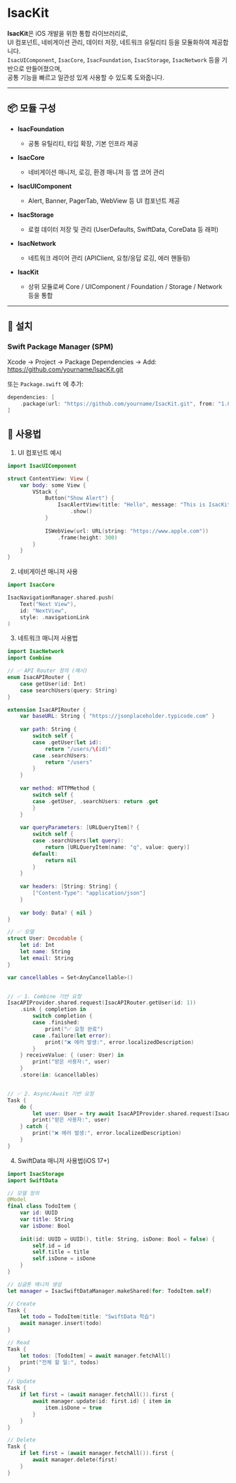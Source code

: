 # IsacKit

**IsacKit**은 iOS 개발을 위한 통합 라이브러리로,  
UI 컴포넌트, 네비게이션 관리, 데이터 저장, 네트워크 유틸리티 등을 모듈화하여 제공합니다.  
`IsacUIComponent`, `IsacCore`, `IsacFoundation`, `IsacStorage`, `IsacNetwork` 등을 기반으로 만들어졌으며,  
공통 기능을 빠르고 일관성 있게 사용할 수 있도록 도와줍니다.

---

## 📦 모듈 구성

- **IsacFoundation**  
  - 공통 유틸리티, 타입 확장, 기본 인프라 제공  

- **IsacCore**  
  - 네비게이션 매니저, 로깅, 환경 매니저 등 앱 코어 관리  

- **IsacUIComponent**  
  - Alert, Banner, PagerTab, WebView 등 UI 컴포넌트 제공  

- **IsacStorage**  
  - 로컬 데이터 저장 및 관리 (UserDefaults, SwiftData, CoreData 등 래퍼)  

- **IsacNetwork**  
  - 네트워크 레이어 관리 (APIClient, 요청/응답 로깅, 에러 핸들링)  

- **IsacKit**  
  - 상위 모듈로써 Core / UIComponent / Foundation / Storage / Network 등을 통합  

---

## 🚀 설치

### Swift Package Manager (SPM)

Xcode → Project → Package Dependencies → Add: https://github.com/yourname/IsacKit.git

또는 `Package.swift` 에 추가:

```swift
dependencies: [
    .package(url: "https://github.com/yourname/IsacKit.git", from: "1.0.0")
]
```
## 📖 사용법 

1. UI 컴포넌트 예시

```swift
import IsacUIComponent

struct ContentView: View {
    var body: some View {
        VStack {
            Button("Show Alert") {
                IsacAlertView(title: "Hello", message: "This is IsacKit!")
                    .show()
            }
            
            ISWebView(url: URL(string: "https://www.apple.com"))
                .frame(height: 300)
        }
    }
}
```

2. 네비게이션 매니저 사용
```swift
import IsacCore

IsacNavigationManager.shared.push(
    Text("Next View"),
    id: "NextView",
    style: .navigationLink
)
```

3. 네트워크 매니저 사용법
```swift
import IsacNetwork
import Combine

// ✅ API Router 정의 (예시)
enum IsacAPIRouter {
    case getUser(id: Int)
    case searchUsers(query: String)
}

extension IsacAPIRouter {
    var baseURL: String { "https://jsonplaceholder.typicode.com" }
    
    var path: String {
        switch self {
        case .getUser(let id):
            return "/users/\(id)"
        case .searchUsers:
            return "/users"
        }
    }
    
    var method: HTTPMethod {
        switch self {
        case .getUser, .searchUsers: return .get
        }
    }
    
    var queryParameters: [URLQueryItem]? {
        switch self {
        case .searchUsers(let query):
            return [URLQueryItem(name: "q", value: query)]
        default:
            return nil
        }
    }
    
    var headers: [String: String] {
        ["Content-Type": "application/json"]
    }
    
    var body: Data? { nil }
}

// ✅ 모델
struct User: Decodable {
    let id: Int
    let name: String
    let email: String
}

var cancellables = Set<AnyCancellable>()


// ✅ 1. Combine 기반 요청
IsacAPIProvider.shared.request(IsacAPIRouter.getUser(id: 1))
    .sink { completion in
        switch completion {
        case .finished:
            print("✅ 요청 완료")
        case .failure(let error):
            print("❌ 에러 발생:", error.localizedDescription)
        }
    } receiveValue: { (user: User) in
        print("받은 사용자:", user)
    }
    .store(in: &cancellables)


// ✅ 2. Async/Await 기반 요청
Task {
    do {
        let user: User = try await IsacAPIProvider.shared.request(IsacAPIRouter.getUser(id: 1))
        print("받은 사용자:", user)
    } catch {
        print("❌ 에러 발생:", error.localizedDescription)
    }
}
```

4. SwiftData 매니저 사용법(iOS 17+)
```swift
import IsacStorage
import SwiftData

// 모델 정의
@Model
final class TodoItem {
    var id: UUID
    var title: String
    var isDone: Bool
    
    init(id: UUID = UUID(), title: String, isDone: Bool = false) {
        self.id = id
        self.title = title
        self.isDone = isDone
    }
}

// 싱글톤 매니저 생성
let manager = IsacSwiftDataManager.makeShared(for: TodoItem.self)

// Create
Task {
    let todo = TodoItem(title: "SwiftData 학습")
    await manager.insert(todo)
}

// Read
Task {
    let todos: [TodoItem] = await manager.fetchAll()
    print("전체 할 일:", todos)
}

// Update
Task {
    if let first = (await manager.fetchAll()).first {
        await manager.update(id: first.id) { item in
            item.isDone = true
        }
    }
}

// Delete
Task {
    if let first = (await manager.fetchAll()).first {
        await manager.delete(first)
    }
}
```
